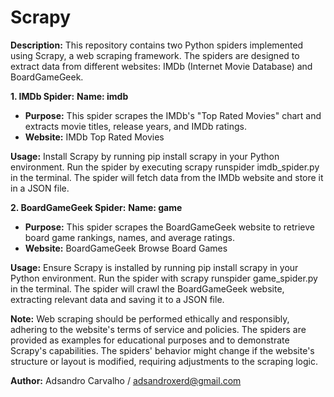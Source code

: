 
# Scrapy
**Description:**
This repository contains two Python spiders implemented using Scrapy, a web scraping framework. The spiders are designed to extract data from different websites: IMDb (Internet Movie Database) and BoardGameGeek.

**1. IMDb Spider:**
**Name: imdb**
- **Purpose:** This spider scrapes the IMDb's "Top Rated Movies" chart and extracts movie titles, release years, and IMDb ratings.
- **Website:** IMDb Top Rated Movies

**Usage:**
Install Scrapy by running pip install scrapy in your Python environment.
Run the spider by executing scrapy runspider imdb_spider.py in the terminal.
The spider will fetch data from the IMDb website and store it in a JSON file.

**2. BoardGameGeek Spider:**
**Name: game**
- **Purpose:** This spider scrapes the BoardGameGeek website to retrieve board game rankings, names, and average ratings.
- **Website:** BoardGameGeek Browse Board Games

**Usage:**
Ensure Scrapy is installed by running pip install scrapy in your Python environment.
Run the spider with scrapy runspider game_spider.py in the terminal.
The spider will crawl the BoardGameGeek website, extracting relevant data and saving it to a JSON file.

**Note:**
Web scraping should be performed ethically and responsibly, adhering to the website's terms of service and policies.
The spiders are provided as examples for educational purposes and to demonstrate Scrapy's capabilities.
The spiders' behavior might change if the website's structure or layout is modified, requiring adjustments to the scraping logic.

**Author:**
Adsandro Carvalho / adsandroxerd@gmail.com
